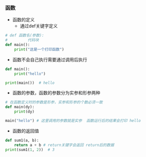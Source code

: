 ### 函数
- 函数的定义
    - 通过def关键字定义
```python
# def 函数名(参数):
#         代码块
def main():
    print("这是一个打印函数")
```
- 函数不会自己执行需要通过调用后执行
```python
def main():
    print("hello")

print(main())  # hello
```
- 函数的参数，函数的参数分为实参和形参两种
```python
# 在函数定义时的参数是形参，实参和形参的个数必须一致
def main(dy):
    print(dy)

main("hello") # 这里调用的参数就是实参  函数运行后的结果会打印 hello
```
- 函数的返回值
```python
def sum1(a, b):
    return a + b # return关键字会返回 return后的数据
print(sum1(1, 2))  # 3
```